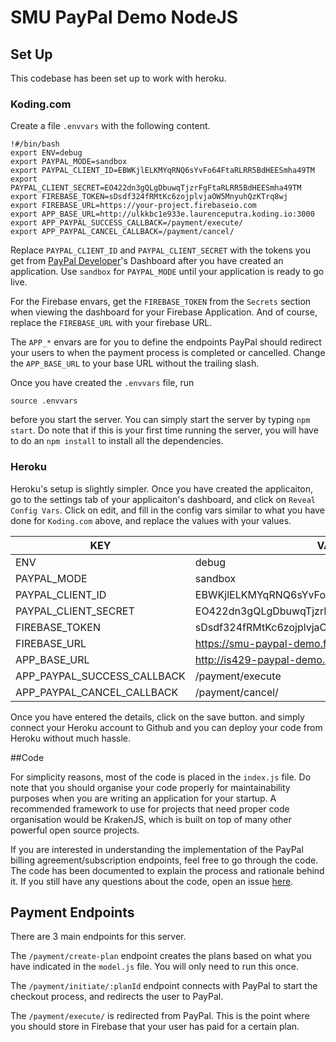 # SMU PayPal Demo NodeJS

## Set Up

This codebase has been set up to work with heroku.

### Koding.com

Create a file `.envvars` with the following content.

    !#/bin/bash
    export ENV=debug
    export PAYPAL_MODE=sandbox
    export PAYPAL_CLIENT_ID=EBWKjlELKMYqRNQ6sYvFo64FtaRLRR5BdHEESmha49TM
    export PAYPAL_CLIENT_SECRET=EO422dn3gQLgDbuwqTjzrFgFtaRLRR5BdHEESmha49TM
    export FIREBASE_TOKEN=sDsdf324fRMtKc6zojplvjaOW5MnyuhQzKTrq8wj
    export FIREBASE_URL=https://your-project.firebaseio.com
    export APP_BASE_URL=http://ulkkbc1e933e.laurenceputra.koding.io:3000
    export APP_PAYPAL_SUCCESS_CALLBACK=/payment/execute/
    export APP_PAYPAL_CANCEL_CALLBACK=/payment/cancel/

Replace `PAYPAL_CLIENT_ID` and `PAYPAL_CLIENT_SECRET` with the tokens you get 
from [PayPal Developer](https://developer.paypal.com/)'s Dashboard after you 
have created an application. Use `sandbox` for `PAYPAL_MODE` until your 
application is ready to go live.

For the Firebase envars, get the `FIREBASE_TOKEN` from the `Secrets` section 
when viewing the dashboard for your Firebase Application. And of course, 
replace the `FIREBASE_URL` with your firebase URL.

The `APP_*` envars are for you to define the endpoints PayPal should redirect 
your users to when the payment process is completed or cancelled. Change the 
`APP_BASE_URL` to your base URL without the trailing slash.

Once you have created the `.envvars` file, run 

    source .envvars

before you start the server. You can simply start the server by typing 
`npm start`. Do note that if this is your first time running the server, you 
will have to do an `npm install` to install all the dependencies.

### Heroku

Heroku's setup is slightly simpler. Once you have created the applicaiton, go 
to the settings tab of your applicaiton's dashboard, and click on `Reveal 
Config Vars`. Click on edit, and fill in the config vars similar to what you 
have done for `Koding.com` above, and replace the values with your values.

| KEY                         | VALUE                                            |
|-----------------------------|--------------------------------------------------|
| ENV                         | debug                                            |
| PAYPAL_MODE                 | sandbox                                          |
| PAYPAL_CLIENT_ID            | EBWKjlELKMYqRNQ6sYvFo64FtaRLRR5BdHEESmha49TM     |
| PAYPAL_CLIENT_SECRET        | EO422dn3gQLgDbuwqTjzrFgFtaRLRR5BdHEESmha49TM     |
| FIREBASE_TOKEN              | sDsdf324fRMtKc6zojplvjaOW5MnyuhQzKTrq8wj         |
| FIREBASE_URL                | https://smu-paypal-demo.firebaseio.com/          |
| APP_BASE_URL                | http://is429-paypal-demo.herokuapp.com           |
| APP_PAYPAL_SUCCESS_CALLBACK | /payment/execute                                 |
| APP_PAYPAL_CANCEL_CALLBACK  | /payment/cancel/                                 |

Once you have entered the details, click on the save button. and simply connect 
your Heroku account to Github and you can deploy your code from Heroku without much 
hassle.

##Code

For simplicity reasons, most of the code is placed in the `index.js` file. Do 
note that you should organise your code properly for maintainability purposes 
when you are writing an application for your startup. A recommended framework 
to use for projects that need proper code organisation would be KrakenJS, 
which is built on top of many other powerful open source projects.

If you are interested in understanding the implementation of the PayPal 
billing agreement/subscription endpoints, feel free to go through the code.
The code has been documented to explain the process and rationale behind it. 
If you still have any questions about the code, open an issue 
[here](https://github.com/laurenceputra/smu-paypal-2015/issues).

## Payment Endpoints

There are 3 main endpoints for this server. 

The `/payment/create-plan` endpoint creates the plans based on what you have 
indicated in the `model.js` file. You will only need to run this once.

The `/payment/initiate/:planId` endpoint connects with PayPal to start the 
checkout process, and redirects the user to PayPal.

The `/payment/execute/` is redirected from PayPal. This is the point where 
you should store in Firebase that your user has paid for a certain plan.